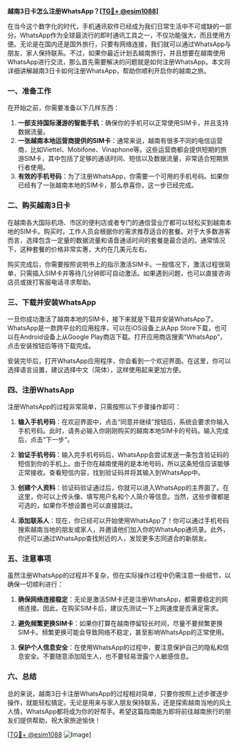 **越南3日卡怎么注册WhatsApp？[[TG💪+ @esim1088](https://t.me/s/esim1088)]**

在当今这个数字化的时代，手机通讯软件已经成为我们日常生活中不可或缺的一部分。WhatsApp作为全球最流行的即时通讯工具之一，不仅功能强大，而且使用方便。无论是在国内还是国外旅行，只要有网络连接，我们就可以通过WhatsApp与朋友、家人保持联系。不过，如果你最近计划去越南旅行，并且想要在越南使用WhatsApp进行交流，那么首先需要解决的问题就是如何注册WhatsApp。本文将详细讲解越南3日卡如何注册WhatsApp，帮助你顺利开启你的越南之旅。

### 一、准备工作

在开始之前，你需要准备以下几样东西：

1. **一部支持国际漫游的智能手机**：确保你的手机可以正常使用SIM卡，并且支持数据流量。
2. **一张越南本地运营商提供的SIM卡**：通常来说，越南有很多不同的电信运营商，比如Viettel、Mobifone、Vinaphone等。这些运营商都会提供短期的旅游SIM卡，其中包括了足够的通话时间、短信以及数据流量，非常适合短期旅行者使用。
3. **有效的手机号码**：为了注册WhatsApp，你需要一个可用的手机号码。如果你已经有了一张越南本地的SIM卡，那么恭喜你，这一步已经完成。

### 二、购买越南3日卡

在越南各大国际机场、市区的便利店或者专门的通信营业厅都可以轻松买到越南本地的SIM卡。购买时，工作人员会根据你的需求推荐适合的套餐。对于大多数游客而言，选择包含一定量的数据流量和语音通话时间的套餐是最合适的。通常情况下，这种套餐的价格非常实惠，大约在几美元左右。

购买完成后，你需要按照说明书上的指示激活SIM卡。一般情况下，激活过程很简单，只需插入SIM卡并等待几分钟即可自动激活。如果遇到问题，也可以直接咨询店员或拨打客服电话寻求帮助。

### 三、下载并安装WhatsApp

一旦你成功激活了越南本地的SIM卡，接下来就是下载并安装WhatsApp了。WhatsApp是一款跨平台的应用程序，可以在iOS设备上从App Store下载，也可以在Android设备上从Google Play商店下载。打开应用商店搜索“WhatsApp”，点击安装按钮后等待下载完成。

安装完毕后，打开WhatsApp应用程序，你会看到一个欢迎界面。在这里，你可以选择语言设置，建议选择中文（简体），这样使用起来更加方便。

### 四、注册WhatsApp

注册WhatsApp的过程非常简单，只需按照以下步骤操作即可：

1. **输入手机号码**：在欢迎界面中，点击“同意并继续”按钮后，系统会要求你输入手机号码。此时，请务必输入你刚刚购买的越南本地SIM卡的号码。输入完成后，点击“下一步”。

2. **验证手机号码**：输入完手机号码后，WhatsApp会尝试发送一条包含验证码的短信到你的手机上。由于你在越南使用的是本地号码，所以这条短信应该能够正常接收。查看短信内容，找到验证码并将其输入到WhatsApp中。

3. **创建个人资料**：验证码验证通过后，你就可以进入WhatsApp的主界面了。在这里，你可以上传头像、填写用户名和个人简介等信息。当然，这些步骤都是可选的，如果你不想设置也可以直接跳过。

4. **添加联系人**：现在，你已经可以开始使用WhatsApp了！你可以通过手机号码搜索越南当地的朋友或家人，并邀请他们加入你的WhatsApp通讯录。此外，你还可以通过WhatsApp查找附近的人，发现更多志同道合的新朋友。

### 五、注意事项

虽然注册WhatsApp的过程并不复杂，但在实际操作过程中仍需注意一些细节，以确保一切顺利进行：

1. **确保网络连接稳定**：无论是激活SIM卡还是注册WhatsApp，都需要稳定的网络连接。因此，在购买SIM卡后，建议先测试一下上网速度是否满足需求。
   
2. **避免频繁更换SIM卡**：如果你打算在越南停留较长时间，尽量不要频繁更换SIM卡。频繁更换可能会导致网络不稳定，甚至影响WhatsApp的正常使用。

3. **保护个人信息安全**：在使用WhatsApp的过程中，要注意保护自己的隐私和信息安全。不要随意添加陌生人，也不要轻易泄露个人敏感信息。

### 六、总结

总的来说，越南3日卡注册WhatsApp的过程相对简单，只要你按照上述步骤逐步操作，就能轻松搞定。无论是用来与家人朋友保持联系，还是探索越南当地的风土人情，WhatsApp都将成为你的好帮手。希望这篇指南能为即将前往越南旅行的朋友们提供帮助，祝大家旅途愉快！

[[TG💪+ @esim1088](https://t.me/s/esim1088) ![Image](https://i.postimg.cc/4NQfJmqS/Snipaste-2025-05-13-00-14-12.png)]